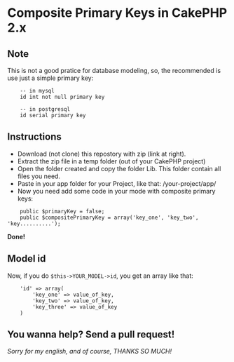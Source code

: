 # Composite Primary Keys in CakePHP 2.x

## Note

This is not a good pratice for database modeling, so, the recommended is use just a simple primary key:

```
    -- in mysql
    id int not null primary key

    -- in postgresql
    id serial primary key
```

## Instructions

- Download (not clone) this repostory with zip (link at right).
- Extract the zip file in a temp folder (out of your CakePHP project)
- Open the folder created and copy the folder Lib. This folder contain all files you need.
- Paste in your app folder for your Project, like that: /your-project/app/<paste here>
- Now you need add some code in your mode with composite primary keys:

```
    public $primaryKey = false;
    public $compositePrimaryKey = array('key_one', 'key_two', 'key..........');
```

**Done!**

## Model id

Now, if you do `$this->YOUR_MODEL->id`, you get an array like that:

```
    'id' => array(
        'key_one' => value_of_key,
        'key_two' => value_of_key,
        'key_three' => value_of_key
    )
```

## You wanna help? Send a pull request!

*Sorry for my english, and of course, THANKS SO MUCH!*


